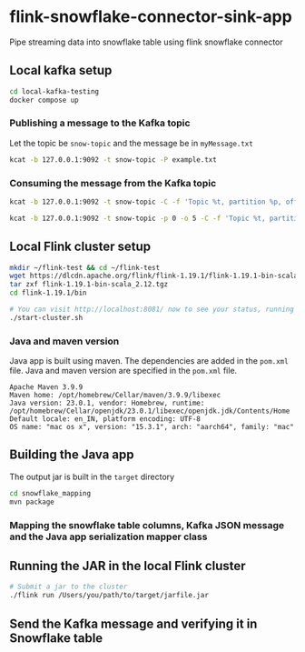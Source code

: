 # flink-snowflake-connector-sink-app
Pipe streaming data into snowflake table using flink snowflake connector

## Local kafka setup

```sh
cd local-kafka-testing
docker compose up
```

### Publishing a message to the Kafka topic
Let the topic be `snow-topic` and the message be in `myMessage.txt`
```sh
kcat -b 127.0.0.1:9092 -t snow-topic -P example.txt
````

### Consuming the message from the Kafka topic
```sh
kcat -b 127.0.0.1:9092 -t snow-topic -C -f 'Topic %t, partition %p, offset %o, key %k: %s\n'

kcat -b 127.0.0.1:9092 -t snow-topic -p 0 -o 5 -C -f 'Topic %t, partition %p, offset %o, key %k: %s\n'
```

## Local Flink cluster setup

```sh
mkdir ~/flink-test && cd ~/flink-test
wget https://dlcdn.apache.org/flink/flink-1.19.1/flink-1.19.1-bin-scala_2.12.tgz
tar zxf flink-1.19.1-bin-scala_2.12.tgz 
cd flink-1.19.1/bin
``` 

```sh
# You can visit http://localhost:8081/ now to see your status, running jobs, etc
./start-cluster.sh
``` 


### Java and maven version
Java app is built using maven. The dependencies are added in the `pom.xml` file.
Java and maven version are specified in the `pom.xml` file.
```angular2html
Apache Maven 3.9.9
Maven home: /opt/homebrew/Cellar/maven/3.9.9/libexec
Java version: 23.0.1, vendor: Homebrew, runtime: /opt/homebrew/Cellar/openjdk/23.0.1/libexec/openjdk.jdk/Contents/Home
Default locale: en_IN, platform encoding: UTF-8
OS name: "mac os x", version: "15.3.1", arch: "aarch64", family: "mac"
```

## Building the Java app
The output jar is built in the `target` directory
```sh
cd snowflake_mapping
mvn package
```

### Mapping the snowflake table columns, Kafka JSON message and the Java app serialization mapper class

## Running the JAR in the local Flink cluster
```sh
# Submit a jar to the cluster
./flink run /Users/you/path/to/target/jarfile.jar
```

## Send the Kafka message and verifying it in Snowflake table
